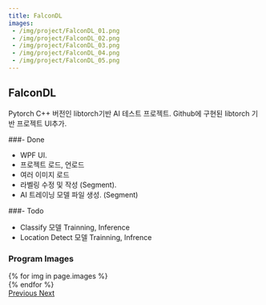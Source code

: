 ```yaml
---
title: FalconDL
images:
 - /img/project/FalconDL_01.png
 - /img/project/FalconDL_02.png
 - /img/project/FalconDL_03.png
 - /img/project/FalconDL_04.png
 - /img/project/FalconDL_05.png
---
```


## FalconDL
Pytorch C++ 버전인 libtorch기반 AI 테스트 프로젝트.
Github에 구현된 libtorch 기반 프로젝트 UI추가.

###- Done
- WPF UI.
- 프로젝트 로드, 언로드
- 여러 이미지 로드
- 라벨링 수정 및 작성 (Segment).
- AI 트레이닝 모델 파일 생성. (Segment)

###- Todo
- Classify 모델 Trainning, Inference
- Location Detect 모델 Trainning, Infrence
  
### Program Images

<div id="carouselExampleControls" class="carousel slide mb-4" data-ride="carousel">
    <div class="carousel-inner">
        {% for img in page.images %}
            <div class="carousel-item {% if forloop.first %}active{% endif %}">
                <img src="{{ img }}" class="d-block w-100" alt="">
            </div>
        {% endfor %}
    </div>
    <a class="carousel-control-prev" href="#carouselExampleControls" role="button" data-slide="prev">
        <span class="carousel-control-prev-icon" aria-hidden="true"></span>
        <span class="sr-only">Previous</span>
    </a>
    <a class="carousel-control-next" href="#carouselExampleControls" role="button" data-slide="next">
        <span class="carousel-control-next-icon" aria-hidden="true"></span>
        <span class="sr-only">Next</span>
    </a>
</div>
